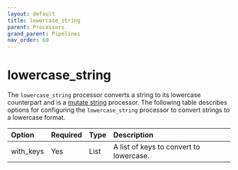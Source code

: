 ```yaml
---
layout: default
title: lowercase_string
parent: Processors
grand_parent: Pipelines
nav_order: 60
---
```


# lowercase_string

The `lowercase_string` processor converts a string to its lowercase counterpart and is a [mutate string](https://github.com/opensearch-project/data-prepper/tree/main/data-prepper-plugins/mutate-string-processors#mutate-string-processors) processor. The following table describes options for configuring the `lowercase_string` processor to convert strings to a lowercase format.

| Option    | Required | Type | Description                             |
| :-------- | :------- | :--- | :-------------------------------------- |
| with_keys | Yes      | List | A list of keys to convert to lowercase. |

<!---## Configuration

Content will be added to this section.

## Metrics

Content will be added to this section.--->
